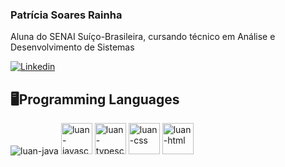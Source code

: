 ### Patrícia Soares Rainha
<p> Aluna do SENAI Suíço-Brasileira, cursando técnico em Análise e Desenvolvimento de Sistemas</p>

[![Linkedin](https://user-images.githubusercontent.com/82671773/129623050-527424fa-6ca8-462b-a3c4-791ae753b338.jpg)](https://www.linkedin.com/in/patricia-s-rainha/)

## 🖥️Programming Languages

<div style="display: inline_block">
   <img alt="luan-java" src="https://github.com/PatriciaRainha/PatriciaRainha/issues/8#issue-1116965423" />
   <img height="50" width="50" alt="luan-javascript" src="https://github.com/PatriciaRainha/PatriciaRainha/issues/7#issue-1116963989" />
   <img height="50" width="50" alt="luan-typescript" src="https://cdn.jsdelivr.net/gh/devicons/devicon/icons/typescript/typescript-original.svg" />
   <img height="50" width="50" alt="luan-css" src="https://github.com/PatriciaRainha/PatriciaRainha/issues/9#issue-1116965564" />
   <img height="50" width="50" alt="luan-html" src="https://cdn.jsdelivr.net/gh/devicons/devicon/icons/html5/html5-original.svg"/>
</div>
